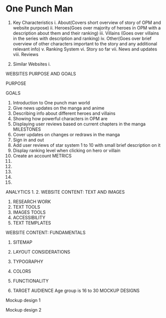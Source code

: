 # One Punch Man
1. Key Characteristics
  i. About(Covers short overview of story of OPM and website purpose)
  ii. Heroes(Goes over majority of heroes in OPM with a description about them and their ranking)
  iii. Villains (Goes over villains in the series with description and ranking)
  iv. Other(Goes over brief overview of other characters important to the story and any additional relevant info)
  v. Ranking System
  vi. Story so far
  vii. News and updates
  viii. Reviews
  
 2. Similar Websites
  i.
  
  
WEBSITES PURPOSE AND GOALS

PURPOSE

GOALS
  1. Introduction to One punch man world
  2. Give news updates on the manga and anime
  3. Describing info about different heroes and villains
  4. Showing how powerful characters in OPM are
  5. Displaying user reviews based on current chapters in the manga
MILESTONES
  1. Cover updates on changes or redraws in the manga
  2. Sign in and out
  3. Add user reviews of star system 1 to 10 with small brief description on it
  4. Display ranking level when clicking on hero or villain
  5. Create an account
METRICS
  1.
  2.
  3.
  4.
  5.
ANALYTICS
  1.
  2.
WEBSITE CONTENT: TEXT AND IMAGES
  
  1. RESEARCH WORK
  2. TEXT TOOLS
  3. IMAGES TOOLS
  4. ACCESSIBILITY
  5. TEXT TEMPLATES
  
 WEBSITE CONTENT: FUNDAMENTALS
  1. SITEMAP
 
  2. LAYOUT CONSIDERATIONS
 
  3. TYPOGRAPHY
 
  4. COLORS
 
  5. FUNCTIONALITY
 
  6. TARGET AUDIENCE
    Age group is 16 to 30
 MOCKUP DESIGNS
 
  Mockup design 1
  
  Mockup design 2
